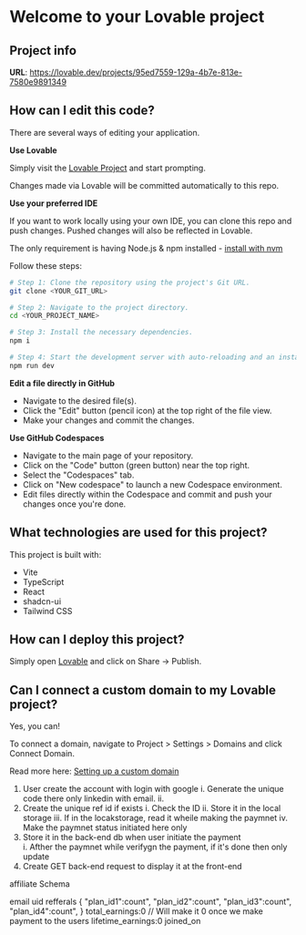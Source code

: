 # Welcome to your Lovable project

## Project info

**URL**: https://lovable.dev/projects/95ed7559-129a-4b7e-813e-7580e9891349

## How can I edit this code?

There are several ways of editing your application.

**Use Lovable**

Simply visit the [Lovable Project](https://lovable.dev/projects/95ed7559-129a-4b7e-813e-7580e9891349) and start prompting.

Changes made via Lovable will be committed automatically to this repo.

**Use your preferred IDE**

If you want to work locally using your own IDE, you can clone this repo and push changes. Pushed changes will also be reflected in Lovable.

The only requirement is having Node.js & npm installed - [install with nvm](https://github.com/nvm-sh/nvm#installing-and-updating)

Follow these steps:

```sh
# Step 1: Clone the repository using the project's Git URL.
git clone <YOUR_GIT_URL>

# Step 2: Navigate to the project directory.
cd <YOUR_PROJECT_NAME>

# Step 3: Install the necessary dependencies.
npm i

# Step 4: Start the development server with auto-reloading and an instant preview.
npm run dev
```

**Edit a file directly in GitHub**

- Navigate to the desired file(s).
- Click the "Edit" button (pencil icon) at the top right of the file view.
- Make your changes and commit the changes.

**Use GitHub Codespaces**

- Navigate to the main page of your repository.
- Click on the "Code" button (green button) near the top right.
- Select the "Codespaces" tab.
- Click on "New codespace" to launch a new Codespace environment.
- Edit files directly within the Codespace and commit and push your changes once you're done.

## What technologies are used for this project?

This project is built with:

- Vite
- TypeScript
- React
- shadcn-ui
- Tailwind CSS

## How can I deploy this project?

Simply open [Lovable](https://lovable.dev/projects/95ed7559-129a-4b7e-813e-7580e9891349) and click on Share -> Publish.

## Can I connect a custom domain to my Lovable project?

Yes, you can!

To connect a domain, navigate to Project > Settings > Domains and click Connect Domain.

Read more here: [Setting up a custom domain](https://docs.lovable.dev/tips-tricks/custom-domain#step-by-step-guide)


<!-- Tasks for affiliate integration -->
1. User create the account with login with google 
    i. Generate the unique code there only linkedin with email.
    ii.
2. Create the unique ref id if exists
    i. Check the ID
    ii. Store it in the local storage
    iii. If in the locakstorage, read it wheile making the paymnet
    iv. Make the paymnet status initiated here only
3. Store it in the back-end db when user initiate the payment  
    i. Afther the paymnet while verifygn the payment, if it's done then only update
4. Create GET back-end request to display it at the front-end


affiliate Schema

email
uid
refferals {
    "plan_id1":count",
    "plan_id2":count",
    "plan_id3":count",
    "plan_id4":count",
}
total_earnings:0 // Will make it 0 once we make payment to the users
lifetime_earnings:0
joined_on